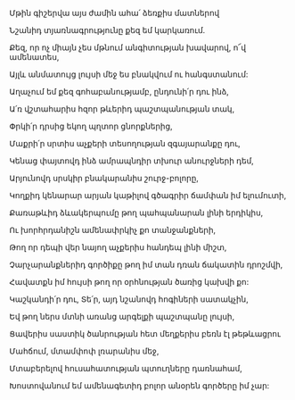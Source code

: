 Մթին գիշերվա այս ժամին ահա՛ ձեռքիս մատներով


Նշանիդ տյառնագրությունը քեզ եմ կարկառում.


Քեզ, որ ոչ միայն չես մթնում անգիտության խավարով, ո՜վ ամենատես,


Այլև անմատույց լույսի մեջ ես բնակվում ու հանգստանում:


Աղաչում եմ քեզ գոհաբանությամբ, ընդունի՛ր դու ինձ,


Ա՛ռ վշտահարիս հզոր թևերիդ պաշտպանության տակ,


Փրկի՛ր դրսից եկող պղտոր ցնորքներից,


Մաքրի՛ր սրտիս աչքերի տեսողության զգայարանքը դու,


Կենաց փայտովդ ինձ ամրապնդիր տխուր անուրջների դեմ,


Արյունովդ սրսկիր բնակարանիս շուրջ-բոլորը,


Կողքիդ կենարար արյան կաթիլով գծագրիր ճամփան իմ ելումուտի,


Քառաթևիդ ձևակերպումը թող պահպանարան լինի երդիկիս,


Ու խորհրդանիշն ամենափրկիչ քո տանջանքների,


Թող որ դեպի վեր նայող աչքերիս հանդեպ լինի միշտ,


Չարչարանքներիդ գործիքը թող իմ տան դռան ճակատին դրոշմվի,


Հավատքն իմ հույսի թող որ օրհնության ծառից կախվի քո:


Կաշկանդի՛ր դու, Տե՛ր, այդ նշանովդ հոգիների սատակչին,


Եվ թող ներս մտնի առանց արգելքի պաշտպանը լույսի,


Ցավերիս սաստիկ ծանրության հետ մեղքերիս բեռն էլ թեթևացրու


Մահճում, մտամփոփ լռարանիս մեջ,


Մտաբերելով հուսահատության պտուղները դառնահամ,


Խոստովանում եմ ամենագետիդ բոլոր անօրեն գործերը իմ չար:
